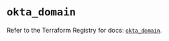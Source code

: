 # `okta_domain`

Refer to the Terraform Registry for docs: [`okta_domain`](https://registry.terraform.io/providers/okta/okta/4.9.0/docs/resources/domain).
